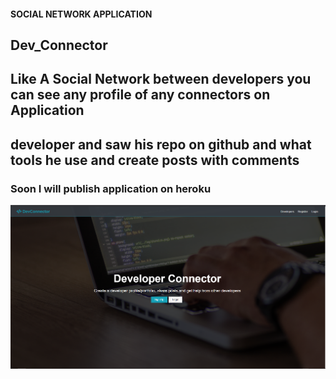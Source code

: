 #### SOCIAL NETWORK APPLICATION
## Dev_Connector
## Like A Social Network between developers you can see any profile of any connectors on Application 
## developer and saw his repo on github and what tools he use and create posts with comments 
### Soon I will publish application on heroku

![Preview](project.PNG?raw=true)


